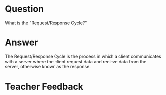 # Question

What is the "Request/Response Cycle?"

# Answer
The Request/Response Cycle is the process in which a client communicates with a server where the client request data and recieve data from the server, otherwise known as the response.

# Teacher Feedback